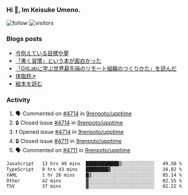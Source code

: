 ### Hi 👋, Im Keisuke Umeno.

<!--
**9renpoto/9renpoto** is a ✨ _special_ ✨ repository because its `README.md` (this file) appears on your GitHub profile.

Here are some ideas to get you started:

- 🔭 I’m currently working on ...
- 🌱 I’m currently learning ...
- 👯 I’m looking to collaborate on ...
- 🤔 I’m looking for help with ...
- 💬 Ask me about ...
- 📫 How to reach me: ...
- 😄 Pronouns: ...
- ⚡ Fun fact: ...
-->

![follow](https://img.shields.io/github/followers/9renpoto?label=Follow&style=social)
![visitors](https://komarev.com/ghpvc/?username=9renpoto&label=Profile%20views&color=0e75b6&style=flat)

### Blogs posts

<!-- BLOG-POST-LIST:START -->
- [今抱えている目標や夢](https://9renpoto.win/entry/2024/12/02/objective)
- [「書く習慣」という本が面白かった](https://9renpoto.win/entry/2024/11/11/leave_a_feeling_sad)
- [「GitLabに学ぶ世界最先端のリモート組織のつくりかた」を読んだ](https://9renpoto.win/entry/2024/09/10/remote_organization)
- [体脂肪↗](https://9renpoto.win/entry/2024/08/12/gaining_fat)
- [絵本を読む](https://9renpoto.win/entry/2024/07/26/picture_book)
<!-- BLOG-POST-LIST:END -->

### Activity

<!--START_SECTION:activity-->
1. 🗣 Commented on [#4714](https://github.com/9renpoto/upptime/issues/4714#issuecomment-2537107480) in [9renpoto/upptime](https://github.com/9renpoto/upptime)
2. 🔒 Closed issue [#4714](https://github.com/9renpoto/upptime/issues/4714) in [9renpoto/upptime](https://github.com/9renpoto/upptime)
3. ❗ Opened issue [#4714](https://github.com/9renpoto/upptime/issues/4714) in [9renpoto/upptime](https://github.com/9renpoto/upptime)
4. 🔒 Closed issue [#4711](https://github.com/9renpoto/upptime/issues/4711) in [9renpoto/upptime](https://github.com/9renpoto/upptime)
5. 🗣 Commented on [#4711](https://github.com/9renpoto/upptime/issues/4711#issuecomment-2536891969) in [9renpoto/upptime](https://github.com/9renpoto/upptime)
<!--END_SECTION:activity-->

<!--START_SECTION:waka-->

```txt
JavaScript   13 hrs 49 mins  ████████████▒░░░░░░░░░░░░   49.50 %
TypeScript   9 hrs 43 mins   ████████▓░░░░░░░░░░░░░░░░   34.82 %
YAML         1 hr 26 mins    █▒░░░░░░░░░░░░░░░░░░░░░░░   05.14 %
Other        42 mins         ▓░░░░░░░░░░░░░░░░░░░░░░░░   02.55 %
TSV          37 mins         ▓░░░░░░░░░░░░░░░░░░░░░░░░   02.22 %
```

<!--END_SECTION:waka-->
